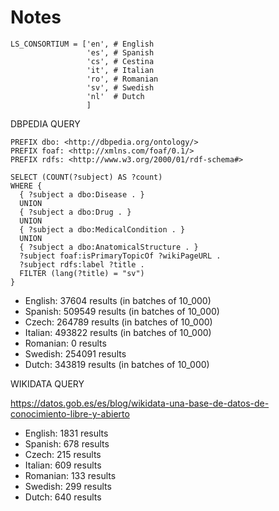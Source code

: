 # Notes

```
LS_CONSORTIUM = ['en', # English
                 'es', # Spanish
                 'cs', # Cestina
                 'it', # Italian
                 'ro', # Romanian
                 'sv', # Swedish
                 'nl'  # Dutch
                 ]
```

DBPEDIA QUERY

```
PREFIX dbo: <http://dbpedia.org/ontology/>
PREFIX foaf: <http://xmlns.com/foaf/0.1/>
PREFIX rdfs: <http://www.w3.org/2000/01/rdf-schema#>

SELECT (COUNT(?subject) AS ?count)
WHERE {
  { ?subject a dbo:Disease . }
  UNION
  { ?subject a dbo:Drug . }
  UNION
  { ?subject a dbo:MedicalCondition . }
  UNION
  { ?subject a dbo:AnatomicalStructure . }
  ?subject foaf:isPrimaryTopicOf ?wikiPageURL .
  ?subject rdfs:label ?title .
  FILTER (lang(?title) = "sv")
}
```

- English: 37604 results (in batches of 10_000)
- Spanish: 509549 results (in batches of 10_000)
- Czech: 264789 results (in batches of 10_000)
- Italian: 493822 results (in batches of 10_000)
- Romanian: 0 results
- Swedish: 254091 results
- Dutch: 343819 results (in batches of 10_000)

WIKIDATA QUERY

https://datos.gob.es/es/blog/wikidata-una-base-de-datos-de-conocimiento-libre-y-abierto

- English: 1831 results
- Spanish: 678 results
- Czech: 215 results
- Italian: 609 results
- Romanian: 133 results
- Swedish: 299 results
- Dutch: 640 results

